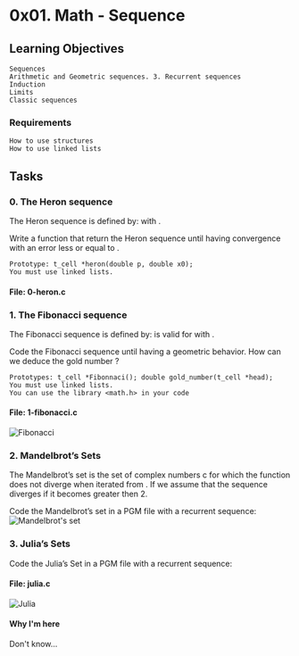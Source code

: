 # 0x01. Math - Sequence
## Learning Objectives

    Sequences
    Arithmetic and Geometric sequences. 3. Recurrent sequences
    Induction
    Limits
    Classic sequences

### Requirements

    How to use structures
    How to use linked lists

## Tasks
### 0. The Heron sequence

The Heron sequence is defined by: with .

Write a function that return the Heron sequence until having convergence with an error less or equal to .

    Prototype: t_cell *heron(double p, double x0);
    You must use linked lists.

#### File: 0-heron.c

### 1. The Fibonacci sequence

The Fibonacci sequence is defined by: is valid for with .

Code the Fibonacci sequence until having a geometric behavior. How can we deduce the gold number ?

    Prototypes: t_cell *Fibonnaci(); double gold_number(t_cell *head);
    You must use linked lists.
    You can use the library <math.h> in your code

#### File: 1-fibonacci.c
![Fibonacci](https://media.geeksforgeeks.org/wp-content/cdn-uploads/fibonacci-sequence.png)

### 2. Mandelbrot’s Sets

The Mandelbrot’s set is the set of complex numbers c for which the function does not diverge when iterated from . If we assume that the sequence diverges if it becomes greater then 2.

Code the Mandelbrot’s set in a PGM file with a recurrent sequence:
![Mandelbrot's set](https://www.researchgate.net/profile/John-Hubbard-6/publication/228540477/figure/fig1/AS:669410264088623@1536611252979/The-Mandelbrot-set-M-The-two-main-conjectures-are-the-following-MLC-The-set-M-is.png)

### 3. Julia’s Sets

Code the Julia’s Set in a PGM file with a recurrent sequence:
#### File: julia.c
![Julia](https://mathpng.com/wp-content/uploads/2021/07/gren_13.png)
#### Why I'm here
Don't know...


